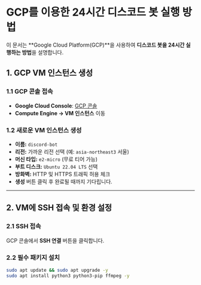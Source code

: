 # GCP를 이용한 24시간 디스코드 봇 실행 방법

이 문서는 **Google Cloud Platform(GCP)**을 사용하여 **디스코드 봇을 24시간 실행하는 방법**을 설명합니다.

## 1. GCP VM 인스턴스 생성

### 1.1 GCP 콘솔 접속
- **Google Cloud Console**: [GCP 콘솔](https://console.cloud.google.com/)
- **Compute Engine → VM 인스턴스** 이동

### 1.2 새로운 VM 인스턴스 생성
- **이름:** `discord-bot`
- **리전:** 가까운 리전 선택 (예: `asia-northeast3` 서울)
- **머신 타입:** `e2-micro` (무료 티어 가능)
- **부트 디스크:** `Ubuntu 22.04 LTS` 선택
- **방화벽:** HTTP 및 HTTPS 트래픽 허용 체크
- **생성** 버튼 클릭 후 완료될 때까지 기다립니다.

---

## 2. VM에 SSH 접속 및 환경 설정

### 2.1 SSH 접속
GCP 콘솔에서 **SSH 연결** 버튼을 클릭합니다.

### 2.2 필수 패키지 설치
```sh
sudo apt update && sudo apt upgrade -y
sudo apt install python3 python3-pip ffmpeg -y
```
